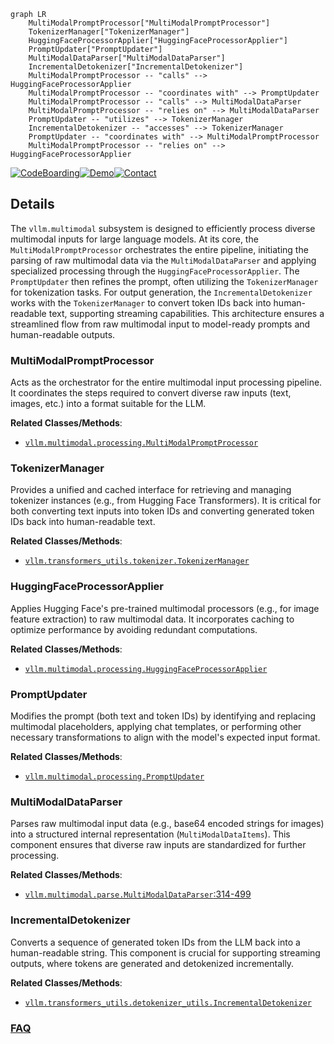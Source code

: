 ```mermaid
graph LR
    MultiModalPromptProcessor["MultiModalPromptProcessor"]
    TokenizerManager["TokenizerManager"]
    HuggingFaceProcessorApplier["HuggingFaceProcessorApplier"]
    PromptUpdater["PromptUpdater"]
    MultiModalDataParser["MultiModalDataParser"]
    IncrementalDetokenizer["IncrementalDetokenizer"]
    MultiModalPromptProcessor -- "calls" --> HuggingFaceProcessorApplier
    MultiModalPromptProcessor -- "coordinates with" --> PromptUpdater
    MultiModalPromptProcessor -- "calls" --> MultiModalDataParser
    MultiModalPromptProcessor -- "relies on" --> MultiModalDataParser
    PromptUpdater -- "utilizes" --> TokenizerManager
    IncrementalDetokenizer -- "accesses" --> TokenizerManager
    PromptUpdater -- "coordinates with" --> MultiModalPromptProcessor
    MultiModalPromptProcessor -- "relies on" --> HuggingFaceProcessorApplier
```

[![CodeBoarding](https://img.shields.io/badge/Generated%20by-CodeBoarding-9cf?style=flat-square)](https://github.com/CodeBoarding/GeneratedOnBoardings)[![Demo](https://img.shields.io/badge/Try%20our-Demo-blue?style=flat-square)](https://www.codeboarding.org/demo)[![Contact](https://img.shields.io/badge/Contact%20us%20-%20contact@codeboarding.org-lightgrey?style=flat-square)](mailto:contact@codeboarding.org)

## Details

The `vllm.multimodal` subsystem is designed to efficiently process diverse multimodal inputs for large language models. At its core, the `MultiModalPromptProcessor` orchestrates the entire pipeline, initiating the parsing of raw multimodal data via the `MultiModalDataParser` and applying specialized processing through the `HuggingFaceProcessorApplier`. The `PromptUpdater` then refines the prompt, often utilizing the `TokenizerManager` for tokenization tasks. For output generation, the `IncrementalDetokenizer` works with the `TokenizerManager` to convert token IDs back into human-readable text, supporting streaming capabilities. This architecture ensures a streamlined flow from raw multimodal input to model-ready prompts and human-readable outputs.

### MultiModalPromptProcessor
Acts as the orchestrator for the entire multimodal input processing pipeline. It coordinates the steps required to convert diverse raw inputs (text, images, etc.) into a format suitable for the LLM.


**Related Classes/Methods**:

- <a href="https://github.com/vllm-project/vllm/blob/main/vllm/multimodal/processing.py" target="_blank" rel="noopener noreferrer">`vllm.multimodal.processing.MultiModalPromptProcessor`</a>


### TokenizerManager
Provides a unified and cached interface for retrieving and managing tokenizer instances (e.g., from Hugging Face Transformers). It is critical for both converting text inputs into token IDs and converting generated token IDs back into human-readable text.


**Related Classes/Methods**:

- <a href="https://github.com/vllm-project/vllm/blob/main/vllm/transformers_utils/tokenizer.py" target="_blank" rel="noopener noreferrer">`vllm.transformers_utils.tokenizer.TokenizerManager`</a>


### HuggingFaceProcessorApplier
Applies Hugging Face's pre-trained multimodal processors (e.g., for image feature extraction) to raw multimodal data. It incorporates caching to optimize performance by avoiding redundant computations.


**Related Classes/Methods**:

- <a href="https://github.com/vllm-project/vllm/blob/main/vllm/multimodal/processing.py" target="_blank" rel="noopener noreferrer">`vllm.multimodal.processing.HuggingFaceProcessorApplier`</a>


### PromptUpdater
Modifies the prompt (both text and token IDs) by identifying and replacing multimodal placeholders, applying chat templates, or performing other necessary transformations to align with the model's expected input format.


**Related Classes/Methods**:

- <a href="https://github.com/vllm-project/vllm/blob/main/vllm/multimodal/processing.py" target="_blank" rel="noopener noreferrer">`vllm.multimodal.processing.PromptUpdater`</a>


### MultiModalDataParser
Parses raw multimodal input data (e.g., base64 encoded strings for images) into a structured internal representation (`MultiModalDataItems`). This component ensures that diverse raw inputs are standardized for further processing.


**Related Classes/Methods**:

- <a href="https://github.com/vllm-project/vllm/blob/main/vllm/multimodal/parse.py#L314-L499" target="_blank" rel="noopener noreferrer">`vllm.multimodal.parse.MultiModalDataParser`:314-499</a>


### IncrementalDetokenizer
Converts a sequence of generated token IDs from the LLM back into a human-readable string. This component is crucial for supporting streaming outputs, where tokens are generated and detokenized incrementally.


**Related Classes/Methods**:

- <a href="https://github.com/vllm-project/vllm/blob/main/vllm/transformers_utils/detokenizer_utils.py" target="_blank" rel="noopener noreferrer">`vllm.transformers_utils.detokenizer_utils.IncrementalDetokenizer`</a>




### [FAQ](https://github.com/CodeBoarding/GeneratedOnBoardings/tree/main?tab=readme-ov-file#faq)